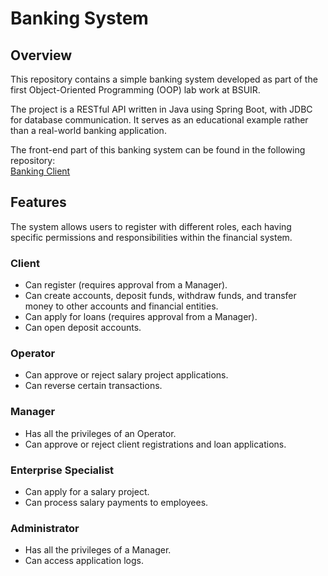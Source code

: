 # Banking System

## Overview

This repository contains a simple banking system developed as part of the first Object-Oriented Programming (OOP) lab work at BSUIR.

The project is a RESTful API written in Java using Spring Boot, with JDBC for database communication. It serves as an educational example rather than a real-world banking application.

The front-end part of this banking system can be found in the following repository:  
[Banking Client](https://github.com/maraheters/Banking-client)

## Features

The system allows users to register with different roles, each having specific permissions and responsibilities within the financial system.

### **Client**
- Can register (requires approval from a Manager).
- Can create accounts, deposit funds, withdraw funds, and transfer money to other accounts and financial entities.
- Can apply for loans (requires approval from a Manager).
- Can open deposit accounts.

### **Operator**
- Can approve or reject salary project applications.
- Can reverse certain transactions.

### **Manager**
- Has all the privileges of an Operator.
- Can approve or reject client registrations and loan applications.

### **Enterprise Specialist**
- Can apply for a salary project.
- Can process salary payments to employees.

### **Administrator**
- Has all the privileges of a Manager.
- Can access application logs.
